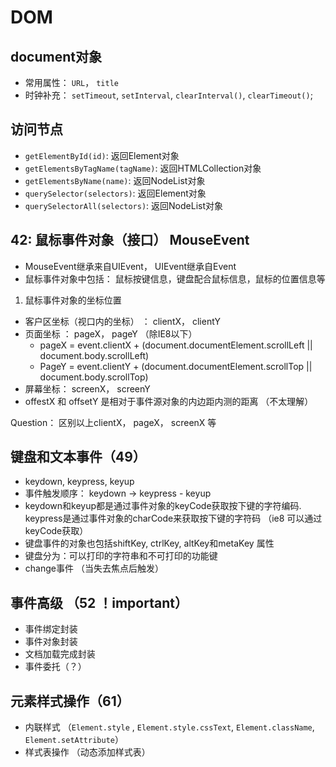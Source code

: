 # DOM
## document对象
- 常用属性： `URL`， `title`
- 时钟补充： `setTimeout`, `setInterval`, `clearInterval()`, `clearTimeout()`;

## 访问节点
- `getElementById(id)`: 返回Element对象
- `getElementsByTagName(tagName)`: 返回HTMLCollection对象
- `getElementsByName(name)`: 返回NodeList对象
- `querySelector(selectors)`: 返回Element对象
- `querySelectorAll(selectors)`: 返回NodeList对象

## 42: 鼠标事件对象（接口） MouseEvent
- MouseEvent继承来自UIEvent， UIEvent继承自Event
- 鼠标事件对象中包括： 鼠标按键信息，键盘配合鼠标信息，鼠标的位置信息等

1. 鼠标事件对象的坐标位置
- 客户区坐标（视口内的坐标） ： clientX， clientY
- 页面坐标 ： pageX， pageY （除IE8以下）
  - pageX = event.clientX + (document.documentElement.scrollLeft || document.body.scrollLeft)
  - PageY = event.clientY + (document.documentElement.scrollTop || document.body.scrollTop)
- 屏幕坐标： screenX， screenY
- offestX 和 offsetY 是相对于事件源对象的内边距内测的距离 （不太理解）

Question： 区别以上clientX， pageX， screenX 等


## 键盘和文本事件（49）
- keydown, keypress, keyup
- 事件触发顺序： keydown -> keypress - keyup
- keydown和keyup都是通过事件对象的keyCode获取按下键的字符编码. keypress是通过事件对象的charCode来获取按下键的字符码
（ie8 可以通过keyCode获取）
- 键盘事件的对象也包括shiftKey, ctrlKey, altKey和metaKey 属性
- 键盘分为：可以打印的字符串和不可打印的功能键
- change事件 （当失去焦点后触发）

## 事件高级 （52 ！important）
- 事件绑定封装
- 事件对象封装
- 文档加载完成封装
- 事件委托（？）

## 元素样式操作（61）
- 内联样式 （`Element.style` ,  `Element.style.cssText`, `Element.className`, `Element.setAttribute`）
- 样式表操作 （动态添加样式表）
